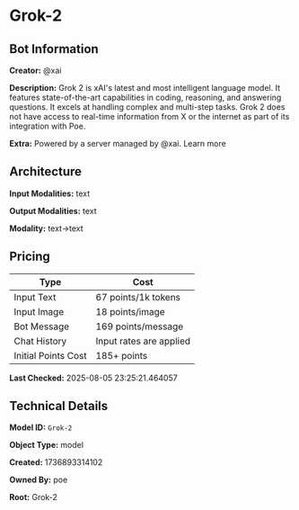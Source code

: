 # Grok-2

## Bot Information

**Creator:** @xai

**Description:** Grok 2 is xAI's latest and most intelligent language model. It features state-of-the-art capabilities in coding, reasoning, and answering questions. It excels at handling complex and multi-step tasks. Grok 2 does not have access to real-time information from X or the internet as part of its integration with Poe.

**Extra:** Powered by a server managed by @xai. Learn more


## Architecture

**Input Modalities:** text

**Output Modalities:** text

**Modality:** text->text


## Pricing

| Type | Cost |
|------|------|
| Input Text | 67 points/1k tokens |
| Input Image | 18 points/image |
| Bot Message | 169 points/message |
| Chat History | Input rates are applied |
| Initial Points Cost | 185+ points |

**Last Checked:** 2025-08-05 23:25:21.464057


## Technical Details

**Model ID:** `Grok-2`

**Object Type:** model

**Created:** 1736893314102

**Owned By:** poe

**Root:** Grok-2
